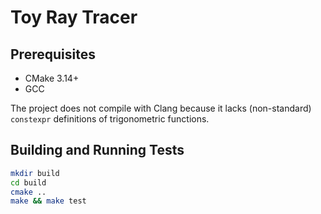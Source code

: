 # Toy Ray Tracer

## Prerequisites

* CMake 3.14+
* GCC

The project does not compile with Clang because it lacks
(non-standard) `constexpr` definitions of trigonometric functions.

## Building and Running Tests

```sh
mkdir build
cd build
cmake ..
make && make test
```
